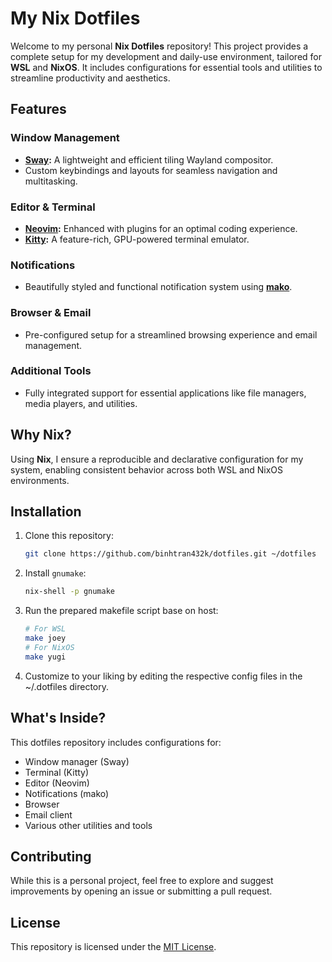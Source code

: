 # My Nix Dotfiles

Welcome to my personal **Nix Dotfiles** repository! This project provides a
complete setup for my development and daily-use environment, tailored for
**WSL** and **NixOS**. It includes configurations for essential tools and
utilities to streamline productivity and aesthetics.

## Features

### Window Management

- **[Sway](https://swaywm.org/):** A lightweight and efficient tiling Wayland
  compositor.
- Custom keybindings and layouts for seamless navigation and multitasking.

### Editor & Terminal

- **[Neovim](https://neovim.io/):** Enhanced with plugins for an optimal coding
  experience.
- **[Kitty](https://sw.kovidgoyal.net/kitty/):** A feature-rich, GPU-powered
  terminal emulator.

### Notifications

- Beautifully styled and functional notification system using **[mako](https://github.com/emersion/mako)**.

### Browser & Email

- Pre-configured setup for a streamlined browsing experience and email
  management.

### Additional Tools

- Fully integrated support for essential applications like file managers, media
  players, and utilities.

## Why Nix?

Using **Nix**, I ensure a reproducible and declarative configuration for my
system, enabling consistent behavior across both WSL and NixOS environments.

## Installation

1. Clone this repository:

   ```bash
   git clone https://github.com/binhtran432k/dotfiles.git ~/dotfiles
   ```

2. Install `gnumake`:

   ```bash
   nix-shell -p gnumake
   ```

3. Run the prepared makefile script base on host:

   ```bash
   # For WSL
   make joey
   # For NixOS
   make yugi
   ```

4. Customize to your liking by editing the respective config files in the
   ~/.dotfiles directory.

## What's Inside?

This dotfiles repository includes configurations for:

- Window manager (Sway)
- Terminal (Kitty)
- Editor (Neovim)
- Notifications (mako)
- Browser
- Email client
- Various other utilities and tools

## Contributing

While this is a personal project, feel free to explore and suggest improvements
by opening an issue or submitting a pull request.

## License

This repository is licensed under the [MIT License](./LICENSE).
